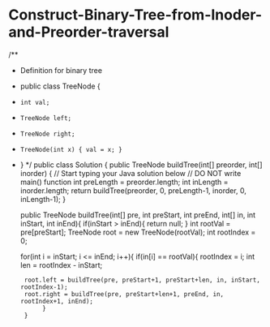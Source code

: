 Construct-Binary-Tree-from-Inoder-and-Preorder-traversal
========================================================

/**
  * Definition for binary tree
  * public class TreeNode {
 *     int val;
  *     TreeNode left;
  *     TreeNode right;
 *     TreeNode(int x) { val = x; }
 * }
 */
 public class Solution {
    public TreeNode buildTree(int[] preorder, int[] inorder) {
        // Start typing your Java solution below
        // DO NOT write main() function
        int preLength = preorder.length;
        int inLength = inorder.length;
        return buildTree(preorder, 0, preLength-1, inorder, 0, inLength-1);
    }
   
     public TreeNode buildTree(int[] pre, int preStart, int preEnd, int[] in, int inStart, int inEnd){
        if(inStart > inEnd){
            return null;
        }
       int rootVal = pre[preStart];
        TreeNode root = new TreeNode(rootVal);
        int rootIndex = 0;
      
      for(int i = inStart; i <= inEnd; i++){
             if(in[i] == rootVal){
                   rootIndex = i;
                  int len = rootIndex - inStart;
              
               
        root.left = buildTree(pre, preStart+1, preStart+len, in, inStart, rootIndex-1);
        root.right = buildTree(pre, preStart+len+1, preEnd, in, rootIndex+1, inEnd);
             }
        }
